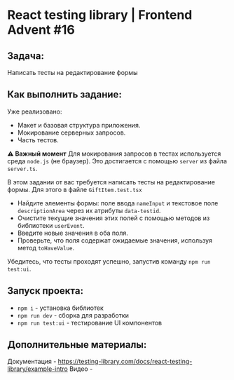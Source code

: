 # React testing library | Frontend Advent #16

## Задача:
Написать тесты на редактирование формы

## Как выполнить задание:

Уже реализовано:

- Макет и базовая структура приложения.
- Мокирование серверных запросов.
- Часть тестов.

**⚠️ Важный момент**
Для мокирования запросов в тестах используется среда `node.js` (не браузер). Это достигается с помощью `server` из файла `server.ts`.

В этом задании от вас требуется написать тесты на редактирование формы. 
Для этого в файле `GiftItem.test.tsx`
- Найдите элементы формы: поле ввода `nameInput` и текстовое поле `descriptionArea` через их атрибуты `data-testid`.
- Очистите текущие значения этих полей с помощью методов из библиотеки `userEvent`.
- Введите новые значения в оба поля.
- Проверьте, что поля содержат ожидаемые значения, используя метод `toHaveValue`.

Убедитесь, что тесты проходят успешно, запустив команду `npm run test:ui`.

## Запуск проекта:
* `npm i` - установка библиотек
* `npm run dev` - сборка для разработки
* `npm run test:ui` - тестирование UI компонентов

## Дополнительные материалы:
Документация - https://testing-library.com/docs/react-testing-library/example-intro
Видео - 
